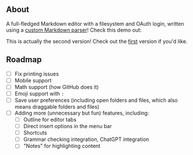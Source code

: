 ## About

A full-fledged Markdown editor with a filesystem and OAuth login, written using a [custom Markdown parser](https://github.com/jianmin-chen/markdown-parser)! Check this demo out:

This is actually the second version! Check out the [first](https://github.com/jianmin-chen/markright/tree/v1) version if you'd like.

## Roadmap

-   [ ] Fix printing issues
-   [ ] Mobile support
-   [ ] Math support (how GitHub does it)
-   [ ] Emoji support with `:`
-   [ ] Save user preferences (including open folders and files, which also means draggable folders and files)
-   [ ] Adding more (unnecessary but fun) features, including:
    -   [ ] Outline for editor tabs
    -   [ ] Direct insert options in the menu bar
    -   [ ] Shortcuts
    -   [ ] Grammar checking integration, ChatGPT integration
    -   [ ] "Notes" for highlighting content
